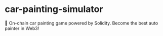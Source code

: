 # car-painting-simulator
🎨 On-chain car painting game powered by Solidity. Become the best auto painter in Web3!
